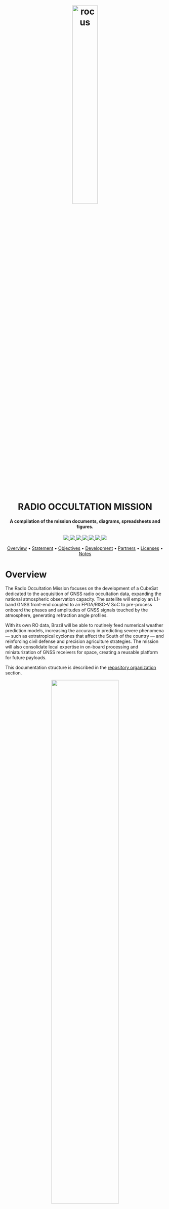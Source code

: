 <h1 align="center">
    <a href="spacelab.ufsc.br"><img src="https://github.com/spacelab-ufsc/radio-occultation-doc/blob/main/figures/rocus-patch.png" alt="rocus" width="40%"></a>
    <br>
     RADIO OCCULTATION MISSION
    <br>
</h1>

<h4 align="center">A compilation of the mission documents, diagrams, spreadsheets and figures.</h4>

<p align="center">
	<a href="https://github.com/spacelab-ufsc/spacelab#versioning">
		<img src="https://img.shields.io/badge/status-in%20development-red?style=for-the-badge">
	</a>
    <a href="http://golds.ufsc.br/en/team/">
		<img src="https://img.shields.io/badge/spacelab%20members-8-blue?style=for-the-badge">
	</a>
	<a href="#license">
		<img src="https://img.shields.io/badge/open--source-project-lightgray?style=for-the-badge">
	</a>
	<a href="http://www.inpe.br/crn/">
		<img src="https://img.shields.io/badge/partner-inpe--rn-yellow?style=for-the-badge">
	</a>
	<a href="http://ufsc.br">
		<img src="https://img.shields.io/badge/sourced%20by-UFSC-orange?style=for-the-badge">
	</a>
	<a href="https://www.gov.br/aeb/pt-br">
		<img src="https://img.shields.io/badge/sourced%20by-AEB-red?style=for-the-badge">
	</a>
    <a href="https://github.com/spacelab-ufsc/radio-occultation-doc/actions">
        <img src="https://img.shields.io/github/workflow/status/spacelab-ufsc/radio-occultation-doc/Build%20LaTeX%20document?style=for-the-badge">
    </a>
</p>

<p align="center">
  	<a href="#overview">Overview</a> •
  	<a href="#mission-statement">Statement</a> •
  	<a href="#mission-objectives">Objectives</a> •
  	<a href="#development">Development</a> •
  	<a href="#partners">Partners</a> •
  	<a href="#licenses">Licenses</a> •
  	<a href="#notes">Notes</a>
</p>


# Overview

The Radio Occultation Mission focuses on the development of a CubeSat dedicated to the acquisition of GNSS radio occultation data, expanding the national atmospheric observation capacity. The satellite will employ an L1-band GNSS front-end coupled to an FPGA/RISC-V SoC to pre-process onboard the phases and amplitudes of GNSS signals touched by the atmosphere, generating refraction angle profiles.

With its own RO data, Brazil will be able to routinely feed numerical weather prediction models, increasing the accuracy in predicting severe phenomena — such as extratropical cyclones that affect the South of the country — and reinforcing civil defense and precision agriculture strategies. The mission will also consolidate local expertise in on-board processing and miniaturization of GNSS receivers for space, creating a reusable platform for future payloads.

This documentation structure is described in the <a href="#repository-organization">repository organization</a> section.

<p align="center">
    <img width="65%" src="https://github.com/spacelab-ufsc/radio-occultation-doc/blob/main/figures/rocus-sat.png" />
</p>

# Mission Statement

TBD

# Mission Objectives

1. TBD
2. TBD

# Development 

The following sections describe the mission subsystems, which placement, positioning and attachement can be seen in the next figure. Also, it is provided a quick review of the development status of each module throught the use of dynamic badges. The profile icons right above the module name is the GitHub contributors of this repository, which might not included all contributors to the project as a whole. Refer to the specific repositories or the website for a complete list.  

<p align="center">
  <img width="65%" src="https://github.com/spacelab-ufsc/radio-occultation-doc/blob/main/figures/exploded-view-tbd.png" />
</p>

<br><br>

## Radio Occultation Instrument

<p align="left">
	<a href="https://github.com/spacelab-ufsc/spacelab#versioning">
		<img src="https://img.shields.io/badge/status-in%20development-red?style=for-the-badge">
	</a>
	<a href="https://github.com/spacelab-ufsc/ro-instrument/releases">
		<img alt="GitHub release (latest by date)" src="https://img.shields.io/github/v/release/spacelab-ufsc/ro-instrument?style=for-the-badge">
	</a>
	<a href="https://github.com/spacelab-ufsc/ro-instrument/commits/main">
		<img alt="GitHub last commit" src="https://img.shields.io/github/last-commit/spacelab-ufsc/ro-instrument?style=for-the-badge">
	</a>
	<a href="https://github.com/spacelab-ufsc/ro-instrument/issues">
		<img alt="GitHub issues" src="https://img.shields.io/github/issues/spacelab-ufsc/ro-instrument?style=for-the-badge">
	</a>
</p>

<a href="https://github.com/spacelab-ufsc/ro-instrument/graphs/contributors">
  <img src="https://contrib.rocks/image?repo=spacelab-ufsc/ro-instrument" />
</a>

<!-- <img align="right" width="25%" src="https://github.com/spacelab-ufsc/radio-occultation-doc/blob/main/figures/subsystems/ro-instrument.png"> -->

<br><br>
<br><br>

## Radio Occultation Instrument Antenna

<p align="left">
	<a href="https://github.com/spacelab-ufsc/spacelab#versioning">
		<img src="https://img.shields.io/badge/status-in%20development-red?style=for-the-badge">
	</a>
	<a href="https://github.com/spacelab-ufsc/ro-antenna/releases">
		<img alt="GitHub release (latest by date)" src="https://img.shields.io/github/v/release/spacelab-ufsc/ro-antenna?style=for-the-badge">
	</a>
	<a href="https://github.com/spacelab-ufsc/ro-antenna/commits/main">
		<img alt="GitHub last commit" src="https://img.shields.io/github/last-commit/spacelab-ufsc/ro-antenna?style=for-the-badge">
	</a>
	<a href="https://github.com/spacelab-ufsc/ro-antenna/issues">
		<img alt="GitHub issues" src="https://img.shields.io/github/issues/spacelab-ufsc/ro-antenna?style=for-the-badge">
	</a>
</p>

<a href="https://github.com/spacelab-ufsc/ro-antenna/graphs/contributors">
  <img src="https://contrib.rocks/image?repo=spacelab-ufsc/ro-antenna" />
</a>

<!-- <img align="right" width="25%" src="https://github.com/spacelab-ufsc/radio-occultation-doc/blob/main/figures/subsystems/ro-antenna.png"> -->

​The Radio Occultation Antenna project consists of developing an antenna for the GNSS L1 frequency (1.575 GHz), which its initial goal is to be used in a mission of Radio Occultation for the GNSS adquisition data.​

<br><br>
<br><br>

## Radio Occultation Simulator

<p align="left">
	<a href="https://github.com/spacelab-ufsc/spacelab#versioning">
		<img src="https://img.shields.io/badge/status-in%20development-red?style=for-the-badge">
	</a>
	<a href="https://github.com/spacelab-ufsc/ro-simulator/releases">
		<img alt="GitHub release (latest by date)" src="https://img.shields.io/github/v/release/spacelab-ufsc/ro-simulator?style=for-the-badge">
	</a>
	<a href="https://github.com/spacelab-ufsc/ro-simulator/commits/main">
		<img alt="GitHub last commit" src="https://img.shields.io/github/last-commit/spacelab-ufsc/ro-simulator?style=for-the-badge">
	</a>
	<a href="https://github.com/spacelab-ufsc/ro-simulator/issues">
		<img alt="GitHub issues" src="https://img.shields.io/github/issues/spacelab-ufsc/ro-simulator?style=for-the-badge">
	</a>
</p>

<a href="https://github.com/spacelab-ufsc/ro-simulator/graphs/contributors">
  <img src="https://contrib.rocks/image?repo=spacelab-ufsc/ro-simulator" />
</a>

<!-- <img align="right" width="25%" src="https://github.com/spacelab-ufsc/radio-occultation-doc/blob/main/figures/subsystems/ro-simulator.png"> -->

This project has been developed to simulate Global Navigation Satellite System (GNSS) signals, for research and development purposes in the SpaceLab laboratory. It is useful for academics, engineers, and enthusiasts working with satellite navigation technologies.

<br><br>
<br><br>

## ADCS - Attitude Determination and Control System

<p align="left">
	<a href="https://github.com/spacelab-ufsc/spacelab#versioning">
		<img src="https://img.shields.io/badge/status-in%20development-red?style=for-the-badge">
	</a>
</p>

<a href="https://github.com/spacelab-ufsc/adcs/graphs/contributors">
  <img src="https://contrib.rocks/image?repo=spacelab-ufsc/adcs" />
</a>

<img align="right" width="25%" src="https://github.com/spacelab-ufsc/radio-occultation-doc/blob/main/figures/subsystems/adcs.png">

Our Attitude Control System (ACS) is a passive attitude system, which uses Earth's magnetic field to rotate and stabilize the satellite. The system is composed of one magnet to create a force to align the magnet with the Earth's magnetic field and four hysteresis bars to damp the cube oscillations and stabilize. They are placed in positions to minimize the magnet effect on the bars. As a passive magnetic attitude control system is used, it is possible to stabilize only two axis, and so, the cubesat will still rotate around one of its axis, even after stabilized.

<br><br>
<br><br>

## GNSS Module

<p align="left">
	<a href="https://github.com/spacelab-ufsc/spacelab#versioning">
		<img src="https://img.shields.io/badge/status-in%20development-red?style=for-the-badge">
	</a>
</p>

<a href="https://github.com/spacelab-ufsc/gnss-module/graphs/contributors">
  <img src="https://contrib.rocks/image?repo=spacelab-ufsc/gnss-module" />
</a>

<!-- <img align="right" width="25%" src="https://github.com/spacelab-ufsc/radio-occultation-doc/blob/main/figures/subsystems/gnss-module.png"> -->

This module calculates and tracks the orbital positions of GNSS satellites (GPS, GLONASS, Galileo, BeiDou) in real time by processing ephemeris and almanac data.

<br><br>
<br><br>


## S-Band Antenna

<p align="left">
	<a href="https://github.com/spacelab-ufsc/spacelab#versioning">
		<img src="https://img.shields.io/badge/status-in%20development-red?style=for-the-badge">
	</a>
</p>

<a href="https://github.com/spacelab-ufsc/sband-antenna/graphs/contributors">
  <img src="https://contrib.rocks/image?repo=spacelab-ufsc/sband-antenna" />
</a>

<img align="right" width="25%" src="https://github.com/spacelab-ufsc/radio-occultation-doc/blob/main/figures/subsystems/sband-antenna-top.png">

​The S-Band Antenna project consists of developing an antenna for the S-Band frequency (2.200-2.290 GHz), which its initial goal is to be used in a mission of Radio Occultation for the downlink of data.​

<br><br>
<br><br>
<br><br>

## GNSS Antenna

<p align="left">
	<a href="https://github.com/spacelab-ufsc/spacelab#versioning">
		<img src="https://img.shields.io/badge/status-in%20development-red?style=for-the-badge">
	</a>
</p>

<a href="https://github.com/spacelab-ufsc/gnss-active-antenna/graphs/contributors">
  <img src="https://contrib.rocks/image?repo=spacelab-ufsc/gnss-active-antenna" />
</a>

<img align="right" width="25%" src="https://github.com/spacelab-ufsc/radio-occultation-doc/blob/main/figures/subsystems/gnss-active-antenna-top.png">

The GNSS Active Antenna project consists of developing an active antenna for the L1 band (1.565GHz), integrating a low noise amplifier (LNA) powered by a voltage regulator that converts 5V to 3.3V, with the power being injected into the coaxial line through a bias tee circuit.

<br><br>
<br><br>
<br><br>

## Filamentar Antenna

<!--
<p align="left">
	<a href="https://github.com/spacelab-ufsc/spacelab#versioning">
		<img src="https://img.shields.io/badge/status-in%20development-red?style=for-the-badge">
	</a>
	<a href="https://github.com/spacelab-ufsc/antenna-fd/releases">
		<img alt="GitHub release (latest by date)" src="https://img.shields.io/github/v/release/spacelab-ufsc/antenna-fd?style=for-the-badge">
	</a>
	<a href="https://github.com/spacelab-ufsc/antenna-fd/commits/main">
		<img alt="GitHub last commit" src="https://img.shields.io/github/last-commit/spacelab-ufsc/antenna-fd?style=for-the-badge">
	</a>
	<a href="https://github.com/spacelab-ufsc/antenna-fd/issues">
		<img alt="GitHub issues" src="https://img.shields.io/github/issues/spacelab-ufsc/antenna-fd?style=for-the-badge">
	</a>
</p>

-->

<!--
<a href="https://github.com/spacelab-ufsc/antenna-fd/graphs/contributors">
  <img src="https://contrib.rocks/image?repo=spacelab-ufsc/" />
</a>
-->

<a href="https://github.com/spacelab-ufsc/radio-occultation-doc">
<img align="right" width="25%" src="https://github.com/spacelab-ufsc/radio-occultation-doc/blob/main/figures/subsystems/antenna-fd.png">
	
</a>


<!-- <img align="right" width="25%" src="https://github.com/spacelab-ufsc/radio-occultation-doc/blob/main/figures/antenna-fd.png"> -->

The SpaceLab Filamentar Antenna for CubeSats System 1U/3U contains up to four tape spring antennas of up to 50 cm length. The deployment system relies on a thermal knife composed of one wire and two redundant heating elements per tape. RF phasing / BalUn circuitry ties the antennas together in the user-defined configuration. Depending on the configuration, one or two radios in the CubeSat can connect to the antenna system by means of miniature RF connectors. The top face of the antenna system can accommodate a two solar cell solar panel and it can be customized for accommodating sensors or other systems to protrude to the exterior, e.g. camera apertures. The antenna is compatible with any UHF and/or VHF radio system. 

<br><br>

## Solar Panels

<p align="left">
	<a href="https://github.com/spacelab-ufsc/spacelab#versioning">
		<img src="https://img.shields.io/badge/status-in%20development-red?style=for-the-badge">
	</a>
</p>

<a href="https://github.com/spacelab-ufsc/ro-solar-panels/graphs/contributors">
  <img src="https://contrib.rocks/image?repo=spacelab-ufsc/ro-solar-panels" />
</a>

<img align="right" width="25%" src="https://github.com/spacelab-ufsc/radio-occultation-doc/blob/main/figures/subsystems/ro-solar-panels-top.png">

The solar panels are manufactures by TBD. The panels features protection diodes and high-efficiency solar cells, which are the CESI's CTJ-30 with dimensions 6.9 cm x 3.9 cm (area 26.5 cm2). This cell is qualified for space use by ESA with an efficiency of 30%.

<br><br>
<br><br>
<br><br>

## USIPED - 6U Mechanical Structure

<p align="left">
	<a href="https://github.com/spacelab-ufsc/spacelab#versioning">
		<img src="https://img.shields.io/badge/status-under%20testing-yellow?style=for-the-badge">
	</a>
	<a href="https://github.com/spacelab-ufsc/spacelab#versioning">
		<img src="https://img.shields.io/badge/purchased%20module-USIPED-lightgray?style=for-the-badge">
	</a>
</p>

<img align="right" width="25%" src="https://github.com/spacelab-ufsc/radio-occultation-doc/blob/main/figures/subsystems/usiped-6u-structure.png">

The USIPED 6-Unit CubeSat structure is developed as a generic, modular satellite structure based upon the CubeSat standard. The modular chassis allows for up to two 1-Unit stack of PCBs, or other modules, to be mounted inside the chassis, using the PC-104 standard and spacers attached to the structure. In addition, there are 4 slots in the middle section, providing space for the interface boards and the ACS. The solar panels and antennas are externally mounted, providing a complete mechanical solution.

<br><br>
<br><br>
<br><br>
<br><br>
<br><br>
#
# Service platform

SpaceLab FloripaSat-2 modules

<br><br>

## OBDH - On-Board Data Handling

<p align="left">
	<a href="https://github.com/spacelab-ufsc/spacelab#versioning">
		<img src="https://img.shields.io/badge/status-in%20development-red?style=for-the-badge">
	</a>
	<a href="https://github.com/spacelab-ufsc/obdh2/releases">
		<img alt="GitHub release (latest by date)" src="https://img.shields.io/github/v/release/spacelab-ufsc/obdh2?style=for-the-badge">
	</a>
	<a href="https://github.com/spacelab-ufsc/obdh2/commits/main">
		<img alt="GitHub last commit" src="https://img.shields.io/github/last-commit/spacelab-ufsc/obdh2?style=for-the-badge">
	</a>
	<a href="https://github.com/spacelab-ufsc/obdh2/issues">
		<img alt="GitHub issues" src="https://img.shields.io/github/issues/spacelab-ufsc/obdh2?style=for-the-badge">
	</a>
</p>

<a href="https://github.com/spacelab-ufsc/obdh2/graphs/contributors">
  <img src="https://contrib.rocks/image?repo=spacelab-ufsc/obdh2" />
</a>

<a href="https://github.com/spacelab-ufsc/obdh2">
<img align="right" width="25%" src="https://github.com/spacelab-ufsc/radio-occultation-doc/blob/main/figures/subsystems/obdh2-pcb-3d.png">
</a>

The SpaceLab OBDH2 (On-Board Data Handling 2.0) is one of the service modules developed for radio-occultation Cubesat Mission. The OBDH2 is responsible to synchronize actions and the data flow between other modules (ie. EPS, Payloads) and the Earth segment. It packs the generated data into data frames and transmit back to Earth through TTC module, or stores it on a non-volatile memory for later retrieval. Commands sent from Earth segment to the cubesat will be received by the radio transceivers located in the TTC module and redirected to the OBDH2, which takes the appropriate action or forward them to the responsible module. All the OBDH2 project, source and documentation files are available freely on a [GitHub repository](https://github.com/spacelab-ufsc/obdh2) under its respective licenses.

<br><br>


## TTC - Telemetry, Tracking and Telecommand

<p align="left">
	<a href="https://github.com/spacelab-ufsc/spacelab#versioning">
		<img src="https://img.shields.io/badge/status-in--orbit%20validated-blue?style=for-the-badge">
	</a>
	<a href="https://github.com/spacelab-ufsc/ttc2/releases">
		<img alt="GitHub release (latest by date)" src="https://img.shields.io/github/v/release/spacelab-ufsc/ttc2?style=for-the-badge">
	</a>
	<a href="https://github.com/spacelab-ufsc/ttc2/commits/main">
		<img alt="GitHub last commit" src="https://img.shields.io/github/last-commit/spacelab-ufsc/ttc2?style=for-the-badge">
	</a>
	<a href="https://github.com/spacelab-ufsc/ttc2/issues">
		<img alt="GitHub issues" src="https://img.shields.io/github/issues/spacelab-ufsc/ttc2?style=for-the-badge">
	</a>
</p>

<a href="https://github.com/spacelab-ufsc/ttc2/graphs/contributors">
  <img src="https://contrib.rocks/image?repo=spacelab-ufsc/ttc2" />
</a>

<a href="https://github.com/spacelab-ufsc/ttc2">
<img align="right" width="25%" src="https://github.com/spacelab-ufsc/ttc2/blob/master/doc/user_manual/figures/ttc2_pcb_top.png">
</a>

The TTC (or TT&C) is the communication module of the CubeSats from SpaceLab. It is responsible to make the communication between the earth (a ground station) and a satellite, and is divided in two sub-modules: Beacon and telemetry. The beacon is a independent sub-module who transmits a periodic signal containing an identification data (ID) of the satellite and some basic telemetry data. The telemetry sub-module is the main communication device. It has a bidirectional data link to receive telecommands from the earth and transmit all the requested data. The telemetry sub-module is controlled by an external device (as example, an OBDH module). All the TTC project, source and documentation files are available freely on a [GitHub repository](https://github.com/spacelab-ufsc/ttc) under its respective licenses.

<br><br>


## EPS - Electrical and Power System

<p align="left">
	<a href="https://github.com/spacelab-ufsc/spacelab#versioning">
		<img src="https://img.shields.io/badge/status-in%20development-red?style=for-the-badge">
	</a>
	<a href="https://github.com/spacelab-ufsc/eps2/releases">
		<img alt="GitHub release (latest by date)" src="https://img.shields.io/github/v/release/spacelab-ufsc/eps2?style=for-the-badge">
	</a>
	<a href="https://github.com/spacelab-ufsc/eps2/commits/master">
		<img alt="GitHub last commit" src="https://img.shields.io/github/last-commit/spacelab-ufsc/eps2?style=for-the-badge">
	</a>
	<a href="https://github.com/spacelab-ufsc/eps2/issues">
		<img alt="GitHub issues" src="https://img.shields.io/github/issues/spacelab-ufsc/eps2?style=for-the-badge">
	</a>
</p>

<a href="https://github.com/spacelab-ufsc/eps2/graphs/contributors">
  <img src="https://contrib.rocks/image?repo=spacelab-ufsc/eps2" />
</a>

<a href="https://github.com/spacelab-ufsc/eps2">
<img align="right" width="25%" src="https://github.com/spacelab-ufsc/eps2/blob/master/doc/figures/eps2-pcb-top.png">
</a>

The EPS2 has been designed to harvest, store and distribute energy for the radio-occultation CubeSat mission. The energy harvesting system is based on solar energy conversion through 10 solar panels attached to the structure. The EPS is designed to operate the solar panels at their maximum power point. The harvested solar energy is stored in 4 lithium-ion batteries connected in series/parallel. The energy distribution is done by several integrated DC-DC converters. The full EPS system is composed of the solar panels, the EPS PCB, and the Batteries PCB. All the EPS2 project, source and documentation files are available freely on a [GitHub repository](https://github.com/spacelab-ufsc/eps2) under its respective licenses.

<br><br>


## BATC4 - Battery Module 4 cells

<p align="left">
	<a href="https://github.com/spacelab-ufsc/spacelab#versioning">
		<img src="https://img.shields.io/badge/status-in%20development-red?style=for-the-badge">
	</a>
	<a href="https://github.com/spacelab-ufsc/battery-module-4c/releases">
		<img alt="GitHub release (latest by date)" src="https://img.shields.io/github/v/release/spacelab-ufsc/battery-module-4c?style=for-the-badge">
	</a>
	<a href="https://github.com/spacelab-ufsc/battery-module-4c/commits/master">
		<img alt="GitHub last commit" src="https://img.shields.io/github/last-commit/spacelab-ufsc/battery-module-4c?style=for-the-badge">
	</a>
	<a href="https://github.com/spacelab-ufsc/battery-module-4c/issues">
		<img alt="GitHub issues" src="https://img.shields.io/github/issues/spacelab-ufsc/battery-module-4c?style=for-the-badge">
	</a>
</p>

<a href="https://github.com/spacelab-ufsc/battery-module-4c/graphs/contributors">
  <img src="https://contrib.rocks/image?repo=spacelab-ufsc/battery-module-4c" />
</a>

<a href="https://github.com/spacelab-ufsc/battery-module-4c">
<img align="right" width="25%" src="https://github.com/spacelab-ufsc/battery-module-4c/blob/master/images/bat2-pcb-bottom.png">
</a>

The battery module is a separeted board from the EPS in order to accommodate 4 lithium-ion cells. Besides the cells, the board has connectors for interfacing signals and power lines with the EPS module, 2 power resistors to operate as heaters to maintain the cells temperature during eclipse periods, and 4 temperature sensors. The batteries used are the ICR18650-30B lithium-ion cells, which are connected in series and parallel to supply the required voltage and current. Each cell is fixed with 18650 metal holders and between the pairs there is the power resistor attached with a thermal element in the middle. Also, a mechanical mount is placed over the batteries and screwed to the board, providing better stress resistance. All the BATC4 project, source and documentation files are available freely on a [GitHub repository](https://github.com/spacelab-ufsc/battery-module-4c) under its respective licenses.

<br><br>


## IIP - Interstage Interface Panels

<p align="left">
	<a href="https://github.com/spacelab-ufsc/spacelab#versioning">
		<img src="https://img.shields.io/badge/status-in%20development-red?style=for-the-badge">
	</a>
	<a href="https://github.com/spacelab-ufsc/interface-board/releases">
		<img alt="GitHub release (latest by date)" src="https://img.shields.io/github/v/release/spacelab-ufsc/interface-board?style=for-the-badge">
	</a>
	<a href="https://github.com/spacelab-ufsc/interface-board/commits/master">
		<img alt="GitHub last commit" src="https://img.shields.io/github/last-commit/spacelab-ufsc/interface-board?style=for-the-badge">
	</a>
	<a href="https://github.com/spacelab-ufsc/interface-board/issues">
		<img alt="GitHub issues" src="https://img.shields.io/github/issues/spacelab-ufsc/interface-board?style=for-the-badge">
	</a>
</p>

<a href="https://github.com/spacelab-ufsc/interface-board/graphs/contributors">
  <img src="https://contrib.rocks/image?repo=spacelab-ufsc/interface-board" />
</a>

<a href="https://github.com/spacelab-ufsc/interface-board">
<img align="right" width="25%" src="https://github.com/spacelab-ufsc/interface-board/blob/master/doc/figures/iip_fullset.PNG">
</a>

Interstage Interface Panels (IIP) are vertical mounted PCBs designed to give external access to the modules inside of a 2U or 3U CubeSat during final assembly, integration and testing. IIP is composed by 3 different boards, the complete set allows for the nanosatellite to be charged, programed and debugged. All the IIP project, source and documentation files are available freely on a [GitHub repository](https://github.com/spacelab-ufsc/interface-board) under its respective licenses.

<br><br>




## Partners

#### Space Technology Research Laboratory (SpaceLab)

<p float="left">
  	<a href="https://spacelab.ufsc.br/">
  		<img src="https://github.com/spacelab-ufsc/radio-occultation-doc/blob/main/figures/spacelab-logo-full-color-rgb-1000px%4072ppi.png" width="37%" />
  	</a>
</p>

#### Federal University of Santa Catarina (UFSC)

<p float="left">
    <a href="https://ufsc.br/">
        <img src="https://github.com/spacelab-ufsc/radio-occultation-doc/blob/main/figures/ufsc-logo.png" width="30%" />
    </a>
</p>

#### Brazilian Space Agency (AEB)

<p float="left">
  	<a href="https://www.gov.br/aeb/pt-br">
  		<img src="https://github.com/spacelab-ufsc/radio-occultation-doc/blob/main/figures/aeb-logo.png" width="27%" />
  	</a>
</p>

#### Conselho Nacional de Desenvolvimento Científico e Tecnológico (CNPq)

<p float="left">
  	<a href="https://www.gov.br/aeb/pt-br">
  		<img src="https://github.com/spacelab-ufsc/radio-occultation-doc/blob/main/figures/cnpq-logo.png" width="27%" />
  	</a>
</p>

## Licenses

The SpaceLab follows a strong open-source approach in order to encourage and promote knowledge. Then, refer to the LICENSE file in the GitHub page for each repository. This mission uses different open-source licenses accordingly to projects needs and restrictions. It is used GNU General Public License v3.0 for firmware sources, CERN Open Hardware License v2.0 for hardware files, and CC BY-SA 4.0 for the documentation. Some third-part files and libraries are subjected to their specific terms and licenses. Please, double check licenses and third-part components used with other licenses, since restrictions might apply.

## Notes

This repository includes the sources of the main documentation. In order to edit/compile/generate, check the following:  

#### Dependencies

* ```latexmk```
* ```texlive-epstopdf```

#### Generating the PDF file

```
make
```




<!--
TBD






<br><br>

<a href="https://github.com/spacelab-ufsc/pc104-adapter/graphs/contributors">
  <img src="https://contrib.rocks/image?repo=spacelab-ufsc/pc104-adapter" />
</a>

## PC104-ADPT - PC-104 Adapter

<p align="left">
	<a href="https://github.com/spacelab-ufsc/spacelab#versioning">
		<img src="https://img.shields.io/badge/status-in%20development-red?style=for-the-badge">
	</a>
	<a href="https://github.com/spacelab-ufsc/pc104-adapter/releases">
		<img alt="GitHub release (latest by date)" src="https://img.shields.io/github/v/release/spacelab-ufsc/pc104-adapter?style=for-the-badge">
	</a>
	<a href="https://github.com/spacelab-ufsc/pc104-adapter/commits/master">
		<img alt="GitHub last commit" src="https://img.shields.io/github/last-commit/spacelab-ufsc/pc104-adapter?style=for-the-badge">
	</a>
	<a href="https://github.com/spacelab-ufsc/pc104-adapter/issues">
		<img alt="GitHub issues" src="https://img.shields.io/github/issues/spacelab-ufsc/pc104-adapter?style=for-the-badge">
	</a>
</p>

<a href="https://github.com/spacelab-ufsc/pc104-adapter">
<img align="right" width="25%" src="https://github.com/spacelab-ufsc/pc104-adapter/blob/master/doc/figures/pc104-adapter.png">
</a>

The PC-104 Adapter is a set of two boards that allow the connection between two separated stacks of PC-104 boards using PicoBlade cables. All the 104 pins of the PC-104 connector are connected through the cables. The Top Board has eight PicoBlade connectors (13 pins version) on the bottom side and a PC-104 connector (female) on the top side. The Bottom Board has eight PicoBlade connectors (13 pins version) on the top side and a PC-104 connector (male) on the bottom side. All the PC104-ADPT project, source and documentation files are available freely on a [GitHub repository](https://github.com/spacelab-ufsc/interface-board) under its respective licenses.

<br><br>



<br><br>

## Payload EDC - Environmental Data Collector Payload

<p align="left">
	<a href="https://github.com/spacelab-ufsc/spacelab#versioning">
		<img src="https://img.shields.io/badge/status-under%20testing-yellow?style=for-the-badge">
	</a>
	<a href="">
		<img src="https://img.shields.io/badge/release-v1.1-blue?style=for-the-badge">
	</a>
</p>

<img align="right" width="25%" src="https://github.com/spacelab-ufsc/radio-occultation-doc/blob/main/figures/edc-pcb-top.png">

The Environmental Data Collector (EDC) is a CubeSat-compatible payload that decodes signals from Platform Transmitter Terminals (PTTs) belonging to the Brazilian Environmental Data Collection System and the Argos-2 system. The EDC is composed by an RF Front End and a Processing Unit. The processing unit is based on an SoC FPGA, which configures the external components at system initialization, processes the digital signal from the RF Front End and handles the communication with the On-Board Computer (OBC). 

<br><br>



<br><br>

<a href="https://github.com/spacelab-ufsc/flatsat-platform/graphs/contributors">
  <img src="https://contrib.rocks/image?repo=spacelab-ufsc/flatsat-platform" />
</a>

## FlatSat - FlatSat Test Platform

<p align="left">
	<a href="https://github.com/spacelab-ufsc/spacelab#versioning">
		<img src="https://img.shields.io/badge/status-in%20development-red?style=for-the-badge">
	</a>
	<a href="https://github.com/spacelab-ufsc/flatsat-platform/releases">
		<img alt="GitHub release (latest by date)" src="https://img.shields.io/github/v/release/spacelab-ufsc/flatsat-platform?style=for-the-badge">
	</a>
	<a href="https://github.com/spacelab-ufsc/flatsat-platform/commits/master">
		<img alt="GitHub last commit" src="https://img.shields.io/github/last-commit/spacelab-ufsc/flatsat-platform?style=for-the-badge">
	</a>
	<a href="https://github.com/spacelab-ufsc/flatsat-platform/issues">
		<img alt="GitHub issues" src="https://img.shields.io/github/issues/spacelab-ufsc/flatsat-platform?style=for-the-badge">
	</a>
</p>

<a href="https://github.com/spacelab-ufsc/flatsat-platform">
<img align="right" width="25%" src="https://github.com/spacelab-ufsc/flatsat-platform/blob/master/doc/figures/flatsat_top_image.PNG">
</a>

The SpaceLab FlatSat Platform is a testbed for cubesat pcb modules. FlatSats enable easier, faster and secure method for testing subsystens indenpently or integrated in a flat design before going to assembly on a cubesat standard. The PCB can support up to 7 modules, all PC104 pins are interligated with each respective counterpart to flexibilize its use, only the particularity connection between modules need to be be taken into account. All the PC104-ADPT project, source and documentation files are available freely on a [GitHub repository](https://github.com/spacelab-ufsc/flatsat-platform) under its respective licenses.

<br><br>




<br><br>

<a href="https://github.com/spacelab-ufsc/spacelab-decoder/graphs/contributors">
  <img src="https://contrib.rocks/image?repo=spacelab-ufsc/spacelab-decoder" />
</a>

## SpaceLab-Decoder

<p align="left">
	<a href="https://github.com/spacelab-ufsc/spacelab#versioning">
		<img src="https://img.shields.io/badge/status-in%20development-red?style=for-the-badge">
	</a>
	<a href="https://github.com/spacelab-ufsc/spacelab-decoder/releases">
		<img alt="GitHub release (latest by date)" src="https://img.shields.io/github/v/release/spacelab-ufsc/spacelab-decoder?style=for-the-badge">
	</a>
	<a href="https://github.com/spacelab-ufsc/spacelab-decoder/commits/main">
		<img alt="GitHub last commit" src="https://img.shields.io/github/last-commit/spacelab-ufsc/spacelab-decoder?style=for-the-badge">
	</a>
	<a href="https://github.com/spacelab-ufsc/spacelab-decoder/issues">
		<img alt="GitHub issues" src="https://img.shields.io/github/issues/spacelab-ufsc/spacelab-decoder?style=for-the-badge">
	</a>
</p>

<a href="https://github.com/spacelab-ufsc/spacelab-decoder">
<img align="right" width="25%" src="https://github.com/spacelab-ufsc/radio-occultation-doc/blob/main/figures/spacelab-decoder.png">
</a>

SpaceLab-Decoder is a software to decode audio records from the satellites of SpaceLab.

<br><br>




#### National Institute for Space Research - Northeast Regional Center (INPE-RN)

<p float="left">
  	<a href="http://www.inpe.br/crn/">
  		<img src="https://github.com/spacelab-ufsc/radio-occultation-doc/blob/master/figures/inpe-logo.png" width="23%" />
  	</a> 
</p>
-->
